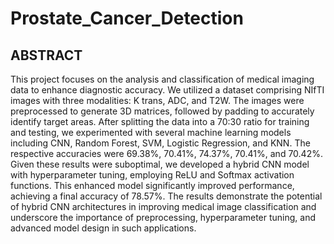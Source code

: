 # Prostate_Cancer_Detection

## ABSTRACT
 This project focuses on the analysis and classification of medical imaging data to enhance
 diagnostic accuracy. We utilized a dataset comprising NIfTI images with three modalities: K
trans, ADC, and T2W. The images were preprocessed to generate 3D matrices, followed by
 padding to accurately identify target areas. After splitting the data into a 70:30 ratio for training
 and testing, we experimented with several machine learning models including CNN, Random
 Forest, SVM, Logistic Regression, and KNN. The respective accuracies were 69.38%, 70.41%,
 74.37%, 70.41%, and 70.42%.
 Given these results were suboptimal, we developed a hybrid CNN model with hyperparameter
 tuning, employing ReLU and Softmax activation functions. This enhanced model significantly
 improved performance, achieving a final accuracy of 78.57%. The results demonstrate the
 potential of hybrid CNN architectures in improving medical image classification and underscore
 the importance of preprocessing, hyperparameter tuning, and advanced model design in such
 applications.


